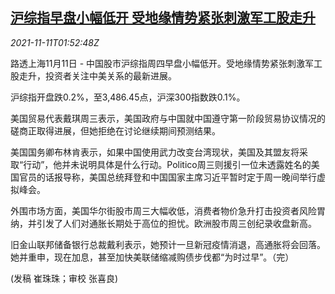 <!--1636596063000-->
[沪综指早盘小幅低开 受地缘情势紧张刺激军工股走升](https://cn.reuters.com/article/china-stock-morning-1111-idCNKBS2HW04G)
------

<div><i>2021-11-11T01:52:48Z</i></div><p>路透上海11月11日 - 中国股市沪综指周四早盘小幅低开。受地缘情势紧张刺激军工股走升，投资者关注中美关系的最新进展。</p><p>沪综指开盘跌0.2%，至3,486.45点，沪深300指数跌0.1%。</p><p>美国贸易代表戴琪周三表示，美国政府与中国就中国遵守第一阶段贸易协议情况的磋商正取得进展，但她拒绝在讨论继续期间预测结果。</p><p>美国国务卿布林肯表示，如果中国使用武力改变台湾现状，美国及其盟友将采取“行动”，他并未说明具体是什么行动。Politico周三则援引一位未透露姓名的美国官员的话报导称，美国总统拜登和中国国家主席习近平暂时定于周一晚间举行虚拟峰会。</p><p>外围市场方面，美国华尔街股市周三大幅收低，消费者物价急升打击投资者风险胃纳，并引发了人们对通胀长期处于高位的担忧。欧洲股市周三创纪录收盘新高。</p><p>旧金山联邦储备银行总裁戴利表示，她预计一旦新冠疫情消退，高通胀将会回落。她并重申，现在加息，甚至加快美联储缩减购债步伐都“为时过早”。（完）</p><p>(发稿 崔珠珠；审校 张喜良)</p>
